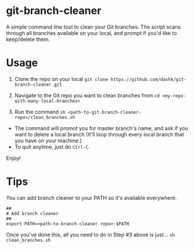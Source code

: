 # git-branch-cleaner
A simple command line tool to clean your Git branches.  The script scans through all branches available on your local, and prompt if you'd like to keep/delete them.

# Usage
1. Clone the repo on your local
```git clone https://github.com/dashk/git-branch-cleaner.git```

2. Navigate to the Git repo you want to clean branches from
```cd <my-repo-with-many-local-branches>```

3. Run the command
```sh <path-to-git-branch-cleaner-repo>/clean_branches.sh```
* The command will promot you for master branch's name, and ask if you want to delete a local branch (It'll loop through every local branch that you have on your machine.)
* To quit anytime, just do `Ctrl-C`.

Enjoy!

# Tips
You can add branch cleaner to your PATH so it's available everywhere.
```
##
# Add branch cleaner
##
export PATH=<path-to-branch-cleaner repo>:$PATH
```

Once you've done this, all you need to do in Step #3 above is just...
```sh clean_branches.sh```
